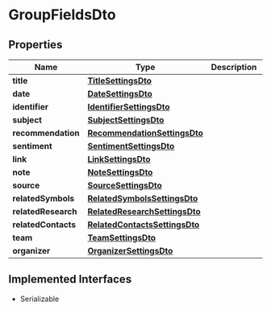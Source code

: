 

# GroupFieldsDto


## Properties

Name | Type | Description | Notes
------------ | ------------- | ------------- | -------------
**title** | [**TitleSettingsDto**](TitleSettingsDto.md) |  |  [optional]
**date** | [**DateSettingsDto**](DateSettingsDto.md) |  |  [optional]
**identifier** | [**IdentifierSettingsDto**](IdentifierSettingsDto.md) |  |  [optional]
**subject** | [**SubjectSettingsDto**](SubjectSettingsDto.md) |  |  [optional]
**recommendation** | [**RecommendationSettingsDto**](RecommendationSettingsDto.md) |  |  [optional]
**sentiment** | [**SentimentSettingsDto**](SentimentSettingsDto.md) |  |  [optional]
**link** | [**LinkSettingsDto**](LinkSettingsDto.md) |  |  [optional]
**note** | [**NoteSettingsDto**](NoteSettingsDto.md) |  |  [optional]
**source** | [**SourceSettingsDto**](SourceSettingsDto.md) |  |  [optional]
**relatedSymbols** | [**RelatedSymbolsSettingsDto**](RelatedSymbolsSettingsDto.md) |  |  [optional]
**relatedResearch** | [**RelatedResearchSettingsDto**](RelatedResearchSettingsDto.md) |  |  [optional]
**relatedContacts** | [**RelatedContactsSettingsDto**](RelatedContactsSettingsDto.md) |  |  [optional]
**team** | [**TeamSettingsDto**](TeamSettingsDto.md) |  |  [optional]
**organizer** | [**OrganizerSettingsDto**](OrganizerSettingsDto.md) |  |  [optional]


## Implemented Interfaces

* Serializable


